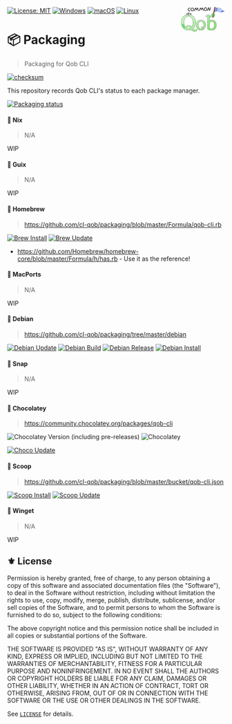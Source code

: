[![License: MIT](https://img.shields.io/badge/License-MIT-green.svg)](https://opensource.org/licenses/MIT)
[![Windows](https://img.shields.io/badge/-Windows-lightblue?logo=windows&style=flat&logoColor=blue)](#)
[![macOS](https://img.shields.io/badge/-macOS-lightgrey?logo=apple&style=flat&logoColor=white)](#)
[![Linux](https://img.shields.io/badge/-Linux-fcc624?logo=linux&style=flat&logoColor=black)](#)
<a href="#"><img align="right" src="https://raw.githubusercontent.com/cl-qob/cli/master/docs/static/logo.png" width="20%"></a>

# 📦 Packaging
> Packaging for Qob CLI

[![checksum](https://github.com/cl-qob/packaging/actions/workflows/checksum.yml/badge.svg)](https://github.com/cl-qob/packaging/actions/workflows/checksum.yml)

This repository records Qob CLI's status to each package manager.

[![Packaging status](https://repology.org/badge/vertical-allrepos/qob-cli.svg)](https://repology.org/project/qob-cli/versions)

#### 🧪 Nix
> N/A

WIP

#### 🧪 Guix
> N/A

WIP

#### 🧪 Homebrew
> https://github.com/cl-qob/packaging/blob/master/Formula/qob-cli.rb

[![Brew Install](https://github.com/cl-qob/packaging/actions/workflows/brew_install.yml/badge.svg)](https://github.com/cl-qob/packaging/actions/workflows/brew_install.yml)
[![Brew Update](https://github.com/cl-qob/packaging/actions/workflows/brew_update.yml/badge.svg)](https://github.com/cl-qob/packaging/actions/workflows/brew_update.yml)

- https://github.com/Homebrew/homebrew-core/blob/master/Formula/h/has.rb - Use it as the reference!

#### 🧪 MacPorts
> N/A

WIP

#### 🧪 Debian
> https://github.com/cl-qob/packaging/tree/master/debian

[![Debian Update](https://github.com/cl-qob/packaging/actions/workflows/debian_update.yml/badge.svg)](https://github.com/cl-qob/packaging/actions/workflows/debian_update.yml)
[![Debian Build](https://github.com/cl-qob/packaging/actions/workflows/debian_build.yml/badge.svg)](https://github.com/cl-qob/packaging/actions/workflows/debian_build.yml)
[![Debian Release](https://github.com/cl-qob/packaging/actions/workflows/debian_release.yml/badge.svg)](https://github.com/cl-qob/packaging/actions/workflows/debian_release.yml)
[![Debian Install](https://github.com/cl-qob/packaging/actions/workflows/debian_install.yml/badge.svg)](https://github.com/cl-qob/packaging/actions/workflows/debian_install.yml)

#### 🧪 Snap
> N/A

WIP

#### 🧪 Chocolatey
> https://community.chocolatey.org/packages/qob-cli

![Chocolatey Version (including pre-releases)](https://img.shields.io/chocolatey/v/qob-cli?logo=chocolatey)
![Chocolatey](https://img.shields.io/chocolatey/dt/qob-cli)

[![Choco Update](https://github.com/cl-qob/packaging/actions/workflows/choco_update.yml/badge.svg)](https://github.com/cl-qob/packaging/actions/workflows/choco_update.yml)

#### 🧪 Scoop
> https://github.com/cl-qob/packaging/blob/master/bucket/qob-cli.json

[![Scoop Install](https://github.com/cl-qob/packaging/actions/workflows/scoop_install.yml/badge.svg)](https://github.com/cl-qob/packaging/actions/workflows/scoop_install.yml)
[![Scoop Update](https://github.com/cl-qob/packaging/actions/workflows/scoop_update.yml/badge.svg)](https://github.com/cl-qob/packaging/actions/workflows/scoop_update.yml)

#### 🧪 Winget
> N/A

WIP

## ⚜️ License

Permission is hereby granted, free of charge, to any person obtaining a copy
of this software and associated documentation files (the "Software"), to deal
in the Software without restriction, including without limitation the rights
to use, copy, modify, merge, publish, distribute, sublicense, and/or sell
copies of the Software, and to permit persons to whom the Software is
furnished to do so, subject to the following conditions:

The above copyright notice and this permission notice shall be included in all
copies or substantial portions of the Software.

THE SOFTWARE IS PROVIDED "AS IS", WITHOUT WARRANTY OF ANY KIND, EXPRESS OR
IMPLIED, INCLUDING BUT NOT LIMITED TO THE WARRANTIES OF MERCHANTABILITY,
FITNESS FOR A PARTICULAR PURPOSE AND NONINFRINGEMENT. IN NO EVENT SHALL THE
AUTHORS OR COPYRIGHT HOLDERS BE LIABLE FOR ANY CLAIM, DAMAGES OR OTHER
LIABILITY, WHETHER IN AN ACTION OF CONTRACT, TORT OR OTHERWISE, ARISING FROM,
OUT OF OR IN CONNECTION WITH THE SOFTWARE OR THE USE OR OTHER DEALINGS IN THE
SOFTWARE.

See [`LICENSE`](./LICENSE) for details.
